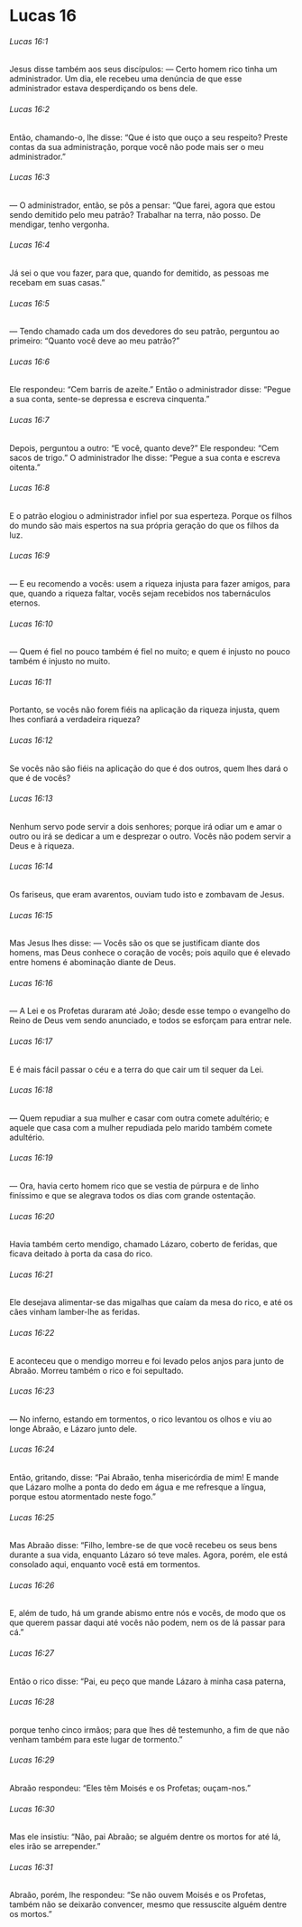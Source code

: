 # Lucas 16

###### Lucas 16:1

Jesus disse também aos seus discípulos: — Certo homem rico tinha um administrador. Um dia, ele recebeu uma denúncia de que esse administrador estava desperdiçando os bens dele.

###### Lucas 16:2

Então, chamando-o, lhe disse: “Que é isto que ouço a seu respeito? Preste contas da sua administração, porque você não pode mais ser o meu administrador.”

###### Lucas 16:3

— O administrador, então, se pôs a pensar: “Que farei, agora que estou sendo demitido pelo meu patrão? Trabalhar na terra, não posso. De mendigar, tenho vergonha.

###### Lucas 16:4

Já sei o que vou fazer, para que, quando for demitido, as pessoas me recebam em suas casas.”

###### Lucas 16:5

— Tendo chamado cada um dos devedores do seu patrão, perguntou ao primeiro: “Quanto você deve ao meu patrão?”

###### Lucas 16:6

Ele respondeu: “Cem barris de azeite.” Então o administrador disse: “Pegue a sua conta, sente-se depressa e escreva cinquenta.”

###### Lucas 16:7

Depois, perguntou a outro: “E você, quanto deve?” Ele respondeu: “Cem sacos de trigo.” O administrador lhe disse: “Pegue a sua conta e escreva oitenta.”

###### Lucas 16:8

E o patrão elogiou o administrador infiel por sua esperteza. Porque os filhos do mundo são mais espertos na sua própria geração do que os filhos da luz.

###### Lucas 16:9

— E eu recomendo a vocês: usem a riqueza injusta para fazer amigos, para que, quando a riqueza faltar, vocês sejam recebidos nos tabernáculos eternos.

###### Lucas 16:10

— Quem é fiel no pouco também é fiel no muito; e quem é injusto no pouco também é injusto no muito.

###### Lucas 16:11

Portanto, se vocês não forem fiéis na aplicação da riqueza injusta, quem lhes confiará a verdadeira riqueza?

###### Lucas 16:12

Se vocês não são fiéis na aplicação do que é dos outros, quem lhes dará o que é de vocês?

###### Lucas 16:13

Nenhum servo pode servir a dois senhores; porque irá odiar um e amar o outro ou irá se dedicar a um e desprezar o outro. Vocês não podem servir a Deus e à riqueza.

###### Lucas 16:14

Os fariseus, que eram avarentos, ouviam tudo isto e zombavam de Jesus.

###### Lucas 16:15

Mas Jesus lhes disse: — Vocês são os que se justificam diante dos homens, mas Deus conhece o coração de vocês; pois aquilo que é elevado entre homens é abominação diante de Deus.

###### Lucas 16:16

— A Lei e os Profetas duraram até João; desde esse tempo o evangelho do Reino de Deus vem sendo anunciado, e todos se esforçam para entrar nele.

###### Lucas 16:17

E é mais fácil passar o céu e a terra do que cair um til sequer da Lei.

###### Lucas 16:18

— Quem repudiar a sua mulher e casar com outra comete adultério; e aquele que casa com a mulher repudiada pelo marido também comete adultério.

###### Lucas 16:19

— Ora, havia certo homem rico que se vestia de púrpura e de linho finíssimo e que se alegrava todos os dias com grande ostentação.

###### Lucas 16:20

Havia também certo mendigo, chamado Lázaro, coberto de feridas, que ficava deitado à porta da casa do rico.

###### Lucas 16:21

Ele desejava alimentar-se das migalhas que caíam da mesa do rico, e até os cães vinham lamber-lhe as feridas.

###### Lucas 16:22

E aconteceu que o mendigo morreu e foi levado pelos anjos para junto de Abraão. Morreu também o rico e foi sepultado.

###### Lucas 16:23

— No inferno, estando em tormentos, o rico levantou os olhos e viu ao longe Abraão, e Lázaro junto dele.

###### Lucas 16:24

Então, gritando, disse: “Pai Abraão, tenha misericórdia de mim! E mande que Lázaro molhe a ponta do dedo em água e me refresque a língua, porque estou atormentado neste fogo.”

###### Lucas 16:25

Mas Abraão disse: “Filho, lembre-se de que você recebeu os seus bens durante a sua vida, enquanto Lázaro só teve males. Agora, porém, ele está consolado aqui, enquanto você está em tormentos.

###### Lucas 16:26

E, além de tudo, há um grande abismo entre nós e vocês, de modo que os que querem passar daqui até vocês não podem, nem os de lá passar para cá.”

###### Lucas 16:27

Então o rico disse: “Pai, eu peço que mande Lázaro à minha casa paterna,

###### Lucas 16:28

porque tenho cinco irmãos; para que lhes dê testemunho, a fim de que não venham também para este lugar de tormento.”

###### Lucas 16:29

Abraão respondeu: “Eles têm Moisés e os Profetas; ouçam-nos.”

###### Lucas 16:30

Mas ele insistiu: “Não, pai Abraão; se alguém dentre os mortos for até lá, eles irão se arrepender.”

###### Lucas 16:31

Abraão, porém, lhe respondeu: “Se não ouvem Moisés e os Profetas, também não se deixarão convencer, mesmo que ressuscite alguém dentre os mortos.”

